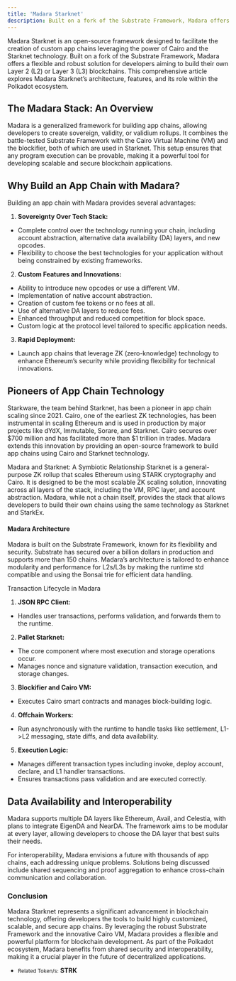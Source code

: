 ```yaml
---
title: 'Madara Starknet'
description: Built on a fork of the Substrate Framework, Madara offers a flexible and robust solution for developers aiming to build their own L2.
---
```


Madara Starknet is an open-source framework designed to facilitate the creation of custom app chains leveraging the power of Cairo and the Starknet technology. Built on a fork of the Substrate Framework, Madara offers a flexible and robust solution for developers aiming to build their own Layer 2 (L2) or Layer 3 (L3) blockchains. This comprehensive article explores Madara Starknet’s architecture, features, and its role within the Polkadot ecosystem.

## The Madara Stack: An Overview
Madara is a generalized framework for building app chains, allowing developers to create sovereign, validity, or validium rollups. It combines the battle-tested Substrate Framework with the Cairo Virtual Machine (VM) and the blockifier, both of which are used in Starknet. This setup ensures that any program execution can be provable, making it a powerful tool for developing scalable and secure blockchain applications.

## Why Build an App Chain with Madara?
Building an app chain with Madara provides several advantages:
1. **Sovereignty Over Tech Stack:**  
  - Complete control over the technology running your chain, including account abstraction, alternative data availability (DA) layers, and new opcodes.
  - Flexibility to choose the best technologies for your application without being constrained by existing frameworks.
2. **Custom Features and Innovations:**
  - Ability to introduce new opcodes or use a different VM.
  - Implementation of native account abstraction.
  - Creation of custom fee tokens or no fees at all.
  - Use of alternative DA layers to reduce fees.
  - Enhanced throughput and reduced competition for block space.
  - Custom logic at the protocol level tailored to specific application needs.
3. **Rapid Deployment:**
  - Launch app chains that leverage ZK (zero-knowledge) technology to enhance Ethereum’s security while providing flexibility for technical innovations.

## Pioneers of App Chain Technology
Starkware, the team behind Starknet, has been a pioneer in app chain scaling since 2021. Cairo, one of the earliest ZK technologies, has been instrumental in scaling Ethereum and is used in production by major projects like dYdX, Immutable, Sorare, and Starknet. Cairo secures over $700 million and has facilitated more than $1 trillion in trades. Madara extends this innovation by providing an open-source framework to build app chains using Cairo and Starknet technology.

Madara and Starknet: A Symbiotic Relationship
Starknet is a general-purpose ZK rollup that scales Ethereum using STARK cryptography and Cairo. It is designed to be the most scalable ZK scaling solution, innovating across all layers of the stack, including the VM, RPC layer, and account abstraction. Madara, while not a chain itself, provides the stack that allows developers to build their own chains using the same technology as Starknet and StarkEx.

#### Madara Architecture
Madara is built on the Substrate Framework, known for its flexibility and security. Substrate has secured over a billion dollars in production and supports more than 150 chains. Madara’s architecture is tailored to enhance modularity and performance for L2s/L3s by making the runtime std compatible and using the Bonsai trie for efficient data handling.

Transaction Lifecycle in Madara
1. **JSON RPC Client:**
  - Handles user transactions, performs validation, and forwards them to the runtime.
2. **Pallet Starknet:**
  - The core component where most execution and storage operations occur.
  - Manages nonce and signature validation, transaction execution, and storage changes.
3. **Blockifier and Cairo VM:**  
  - Executes Cairo smart contracts and manages block-building logic.
4. **Offchain Workers:**
  - Run asynchronously with the runtime to handle tasks like settlement, L1-&gt;L2 messaging, state diffs, and data availability.
5. **Execution Logic:**
  - Manages different transaction types including invoke, deploy account, declare, and L1 handler transactions.
  - Ensures transactions pass validation and are executed correctly.

## Data Availability and Interoperability
Madara supports multiple DA layers like Ethereum, Avail, and Celestia, with plans to integrate EigenDA and NearDA. The framework aims to be modular at every layer, allowing developers to choose the DA layer that best suits their needs.

For interoperability, Madara envisions a future with thousands of app chains, each addressing unique problems. Solutions being discussed include shared sequencing and proof aggregation to enhance cross-chain communication and collaboration.

### Conclusion
Madara Starknet represents a significant advancement in blockchain technology, offering developers the tools to build highly customized, scalable, and secure app chains. By leveraging the robust Substrate Framework and the innovative Cairo VM, Madara provides a flexible and powerful platform for blockchain development. As part of the Polkadot ecosystem, Madara benefits from shared security and interoperability, making it a crucial player in the future of decentralized applications.
- <small>Related Token/s:</small> **STRK**

